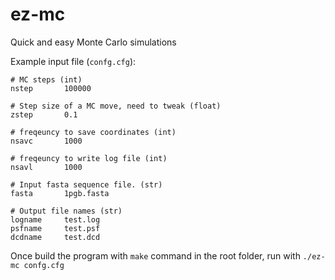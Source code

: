 # ez-mc
Quick and easy Monte Carlo simulations

Example input file (`confg.cfg`):
```
# MC steps (int)
nstep       100000

# Step size of a MC move, need to tweak (float)
zstep       0.1

# freqeuncy to save coordinates (int)
nsavc       1000

# freqeuncy to write log file (int)
nsavl       1000

# Input fasta sequence file. (str)
fasta       1pgb.fasta

# Output file names (str)
logname     test.log
psfname     test.psf
dcdname     test.dcd
```

Once build the program with `make` command in the root folder, run with `./ez-mc confg.cfg`
